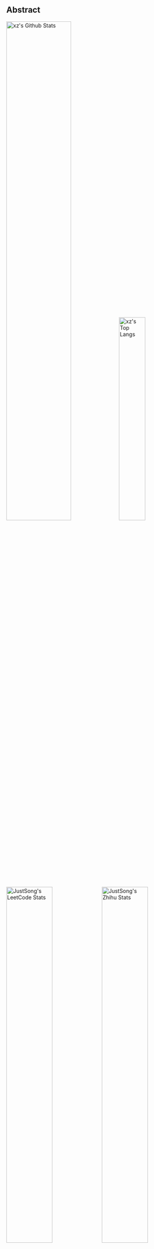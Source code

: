 ## Abstract
<p>
  <img src="https://github-readme-stats.vercel.app/api?username=xz2048&show_icons=true&hide_border=true" alt="xz's Github Stats" width="58%" />
  <img src="https://github-readme-stats.vercel.app/api/top-langs/?username=xz2048&layout=compact&hide_border=true&langs_count=10" alt="xz's Top Langs" width="37%" /> 
</p>

<p>
  <img src="https://stats.justsong.cn/api/leetcode/?username=sdudend&theme=light&cn=true" alt="JustSong's LeetCode Stats" width="49%" />
  <img src="https://stats.justsong.cn/api/zhihu/?username=hao-de-ni-34&theme=light" alt="JustSong's Zhihu Stats" width="49%" /> 
</p>

*Cards provided by [https://github.com/songquanpeng/stats-cards](https://github.com/songquanpeng/stats-cards).*

## Top Projects
|Project|Description|Stars|
|:--|:--|:--|
|[airport-auto-checkin](https://github.com/xz2048/airport-auto-checkin)|None|`0⭐`|
|[csapp-learn](https://github.com/xz2048/csapp-learn)|None|`0⭐`|
|[javaLearn](https://github.com/xz2048/javaLearn)|None|`0⭐`|
|[makeOS](https://github.com/xz2048/makeOS)|None|`0⭐`|
|[suanfati](https://github.com/xz2048/suanfati)|None|`0⭐`|
|[use.js](https://github.com/xz2048/use.js)|None|`0⭐`|

## Recent Updates
|Project|Description|Last Update|
|:--|:--|:--|
|[makeOS](https://github.com/xz2048/makeOS)|None|![2022-10-03 20:14:10](https://img.shields.io/badge/2022--10--03-20%3A14%3A10-brightgreen?style=flat-square)|
|[javaLearn](https://github.com/xz2048/javaLearn)|None|![2022-08-11 13:19:05](https://img.shields.io/badge/2022--08--11-13%3A19%3A05-brightgreen?style=flat-square)|
|[use.js](https://github.com/xz2048/use.js)|None|![2022-08-07 23:28:16](https://img.shields.io/badge/2022--08--07-23%3A28%3A16-brightgreen?style=flat-square)|
|[csapp-learn](https://github.com/xz2048/csapp-learn)|None|![2022-08-02 16:18:45](https://img.shields.io/badge/2022--08--02-16%3A18%3A45-brightgreen?style=flat-square)|
|[suanfati](https://github.com/xz2048/suanfati)|None|![2022-07-29 20:12:58](https://img.shields.io/badge/2022--07--29-20%3A12%3A58-brightgreen?style=flat-square)|
|[airport-auto-checkin](https://github.com/xz2048/airport-auto-checkin)|None|![2022-07-07 17:17:41](https://img.shields.io/badge/2022--07--07-17%3A17%3A41-brightgreen?style=flat-square)|



*Last updated on: 2022-10-30 20:47:01*
